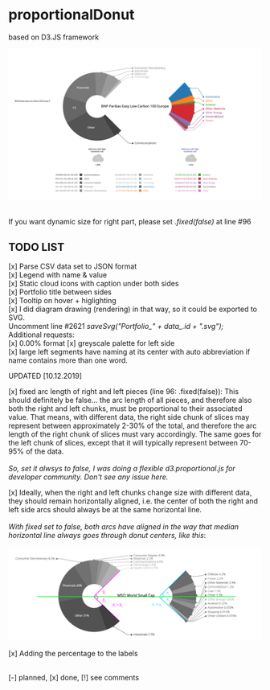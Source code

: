 # proportionalDonut
based on D3.JS framework


![alt tag](https://raw.githubusercontent.com/vkuchinov/proportionalDonut/master/assets/sample.png)

<br>
If you want dynamic size for right part, please set <i>.fixed(false)</i> at line #96 
<br>
<h2>TODO LIST</H2>

[x] Parse CSV data set to JSON format<br>
[x] Legend with name & value<br>
[x] Static cloud icons with caption under both sides<br>
[x] Portfolio title between sides<br>
[x] Tooltip on hover + higlighting<br>
[x] I did diagram drawing (rendering) in that way, so it could be exported to SVG.<br>
    Uncomment line #2621 <i>saveSvg("Portfolio_" + data_.id + ".svg");</i><br>
Additional requests:<br>
[x] 0.00% format
[x] greyscale palette for left side<br>
[x] large left segments have naming at its center with auto abbreviation if name contains more than one word.

UPDATED [10.12.2019]

[x] fixed arc length of right and left pieces (line 96: .fixed(false)):
    This should definitely be false... the arc length of all pieces, and therefore also both the right and left chunks, must be     proportional to their associated value. 
    That means, with different data, the right side chunk of slices may represent between approximately 2-30% of 
    the total, and therefore the arc length of the right chunk of slices must vary accordingly. 
    The same goes for the left chunk of slices, except that it will typically represent between 70-95% of the data.
    <br><br><i>So, set it alwsys to false, I was doing a flexible d3.proportional.js for developer community.
    Don't see any issue here.</i>
    
[x] Ideally, when the right and left chunks change size with different data, 
    they should remain horizontally aligned, i.e. the center of both the right and left side arcs 
    should always be at the same horizontal line.
    <br><br><i>With fixed set to false, both arcs have aligned in the way that median horizontal line always goes through
    donut centers, like this</i>:
    <br><br>![alt tag](https://raw.githubusercontent.com/vkuchinov/proportionalDonut/master/assets/sample2.png)
    
[x] Adding the percentage to the labels
    
<br>[-] planned, [x] done, [!] see comments<br>
